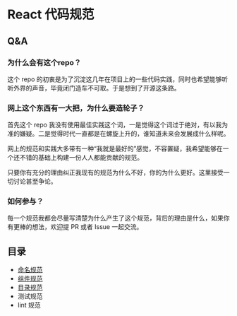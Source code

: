 # React 代码规范

## Q&A

### 为什么会有这个repo？

这个 repo 的初衷是为了沉淀这几年在项目上的一些代码实践，同时也希望能够听听外界的声音，毕竟闭门造车不可取。于是想到了开源这条路。



### 网上这个东西有一大把，为什么要造轮子？

首先这个 repo 我没有使用最佳实践这个词，一是觉得这个词过于绝对，有以我为准的嫌疑。二是觉得时代一直都是在螺旋上升的，谁知道未来会发展成什么样呢。

网上的规范和实践大多带有一种“我就是最好的”感觉，不容置疑，我希望能够在一个还不错的基础上构建一份人人都能贡献的规范。

只要你有充分的理由纠正我现有的规范为什么不好，你的为什么更好。这里接受一切讨论甚至争论。



### 如何参与？

每一个规范我都会尽量写清楚为什么产生了这个规范，背后的理由是什么，如果你有更棒的想法，欢迎提 PR 或者 Issue 一起交流。



## 目录

- [命名规范](命名规范.md)
- [组件规范](组件规范.md)
- [目录规范](目录规范.md)
- 测试规范
- lint 规范
